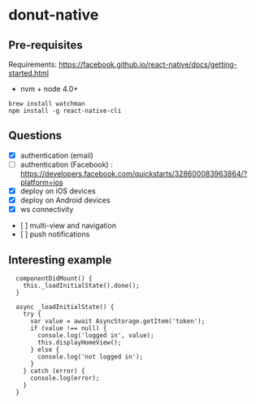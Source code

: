 # donut-native

## Pre-requisites

Requirements: https://facebook.github.io/react-native/docs/getting-started.html

* nvm + node 4.0+

```
brew install watchman
npm install -g react-native-cli
```

## Questions

* [x] authentication (email)
* [ ] authentication (Facebook) : https://developers.facebook.com/quickstarts/328600083963864/?platform=ios
* [x] deploy on iOS devices
* [x] deploy on Android devices
* [x] ws connectivity
* [ ] multi-view and navigation
* [ ] push notifications

## Interesting example

```
  componentDidMount() {    
    this._loadInitialState().done();
  }
  
  async _loadInitialState() {
    try {
      var value = await AsyncStorage.getItem('token');
      if (value !== null) {
        console.log('logged in', value);
        this.displayHomeView();
      } else {
        console.log('not logged in');
      }
    } catch (error) {
      console.log(error);
    }
  }
```  
